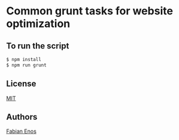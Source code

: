 # Common grunt tasks for website optimization

## To run the script
```bash
$ npm install 
$ npm run grunt
```

## License

[MIT](LICENSE)

## Authors

[Fabian Enos](https://fabianenos.com/)